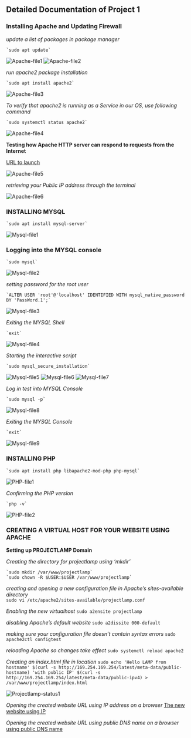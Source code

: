 ## Detailed Documentation of Project 1
### Installing Apache and Updating Firewall

*update a list of packages in package manager*

	`sudo apt update`

![Apache-file1](./Images/Apache-file1.PNG)
![Apache-file2](./Images/Apache-file2.PNG)
    
*run apache2 package installation*

    `sudo apt install apache2`

![Apache-file3](./Images/Apache-file3.PNG)

*To verify that apache2 is running as a Service in our OS, use following command*

    `sudo systemctl status apache2`

![Apache-file4](./Images/Apache-file4.PNG)

    
**Testing how Apache HTTP server can respond to requests from the Internet**

[URL to launch](http://34.207.253.203:80)

![Apache-file5](./Images/Apache-file5.PNG)


*retrieving your Public IP address through the terminal*

![Apache-file6](./Images/Apache-file6.PNG)


### INSTALLING MYSQL

    `sudo apt install mysql-server`

![Mysql-file1](./Images/Mysql-file1.PNG)

 ### Logging into the MYSQL console

    `sudo mysql`

![Mysql-file2](./Images/Mysql-file2.PNG)

*setting password for the root user*

    `ALTER USER 'root'@'localhost' IDENTIFIED WITH mysql_native_password BY 'PassWord.1';`

![Mysql-file3](./Images/Mysql-file3.PNG)


*Exiting the MYSQL Shell*

    `exit`

![Mysql-file4](./Images/Mysql-file4.PNG)



*Starting the interactive script*

    `sudo mysql_secure_installation`

![Mysql-file5](./Images/Mysql-file5.PNG)
![Mysql-file6](./Images/Mysql-file6.PNG)
![Mysql-file7](./Images/Mysql-file7.PNG)


*Log in test into MYSQL Console*

    `sudo mysql -p`

![Mysql-file8](./Images/Mysql-file8.PNG)


*Exiting the MYSQL Console*

    `exit`
    
![Mysql-file9](./Images/Mysql-file9.PNG)


### INSTALLING PHP

    `sudo apt install php libapache2-mod-php php-mysql`

![PHP-file1](./Images/PHP-file1.PNG)


*Confirming the PHP version*

    `php -v`

![PHP-file2](./Images/PHP-file2.PNG)


### CREATING A VIRTUAL HOST FOR YOUR WEBSITE USING APACHE
**Setting up PROJECTLAMP Domain**

*Creating the directory for projectlamp using ‘mkdir’*

    `sudo mkdir /var/www/projectlamp`
    `sudo chown -R $USER:$USER /var/www/projectlamp`

*creating and opening a new configuration file in Apache’s sites-available directory*  
    `sudo vi /etc/apache2/sites-available/projectlamp.conf`

*Enabling the new virtualhost*
    `sudo a2ensite projectlamp`

*disabling Apache’s default website*
    `sudo a2dissite 000-default`

*making sure your configuration file doesn’t contain syntax errors*
    `sudo apache2ctl configtest`

*reloading Apache so changes take effect*
    `sudo systemctl reload apache2`
    
*Creating an index.html file in location*
    `sudo echo 'Hello LAMP from hostname' $(curl -s http://169.254.169.254/latest/meta-data/public-hostname) 'with public IP' $(curl -s http://169.254.169.254/latest/meta-data/public-ipv4) > /var/www/projectlamp/index.html`
    
![Projectlamp-status1](./Images/Projectlamp-status1.PNG)

*Opening the created website URL using IP address on a browser*
[The new website using IP](http://34.207.253.203/)

*Opening the created website URL using public DNS name on a browser*
[using public DNS name](http://ec2-34-207-253-203.compute-1.amazonaws.com/)